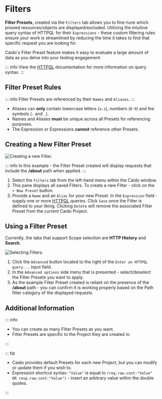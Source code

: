 # Filters

**Filter Presets**, created via the `Filters` tab allows you to fine-tune which proxied resources/objects are displayed/excluded. Utilizing the intuitive query syntax of HTTPQL for their `Expressions` - these custom filtering rules ensure your work is streamlined by reducing the time it takes to find that specific request you are looking for.

Caido's Filter Preset feature makes it easy to evaluate a large amount of data as you delve into your testing engagement.

::: info
View the [HTTPQL](/reference/httpql.md) documentation for more information on query syntax.
:::

## Filter Preset Rules

::: info
Filter Presets are referenced by their `Names` and `Aliases`.
:::

- Aliases can **only** contain lowercase letters (`a-z`), numbers (`0-9`) and the symbols (`-` and `_`).
- Names and Aliases **must** be unique across all Presets for referencing purposes.
- The Expression or Expressions **cannot** reference other Presets.

## Creating a New Filter Preset

<img alt="Creating a new Filter." src="/_images/newfilter_marked_layout.png" center/>

::: info
In this example - the Filter Preset created will display requests that include the **/about** path when applied.
:::

1. Select the `Filters` tab from the left-hand menu within the Caido window.
2. This pane displays all saved Filters. To create a new Filter - click on the `+ New Preset` button.
3. Provide a `Name` and an `Alias` for your new Preset. In the `Expression` field - supply one or more [HTTPQL](/reference/httpql.md) queries. Click `Save` once the Filter is defined to your liking. Clicking `Delete` will remove the associated Filter Preset from the current Caido Project.

## Using a Filter Preset

Currently, the tabs that support Scope selection are **HTTP History** and **Search**.

<img alt="Selecting Filters." src="/_images/filter_preset_results.png" center/>

1. Click the `Advanced` button located to the right of the `Enter an HTTPQL query...` input field.
2. In the `Advanced options` side menu that is presented - select/deselect the Filter Presets you want to apply.
3. As the example Filter Preset created is reliant on the presence of the **/about** path - you can confirm it is working properly based on the Path filter category of the displayed requests.

## Additional Information

::: info

- You can create as many Filter Presets as you want.
- Filter Presets are specific to the Project they are created in.

:::

::: tip

- Caido provides default Presets for each new Project, but you can modify or update them if you wish to.
- Expression shortcut syntax: `"Value"` is equal to `(req.raw.cont:"Value" OR resp.raw.cont:"Value")` - insert an arbitrary value within the double quotes.

:::
